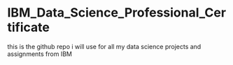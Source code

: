 # IBM_Data_Science_Professional_Certificate
this is the github repo i will use for all my data science projects and assignments from IBM
